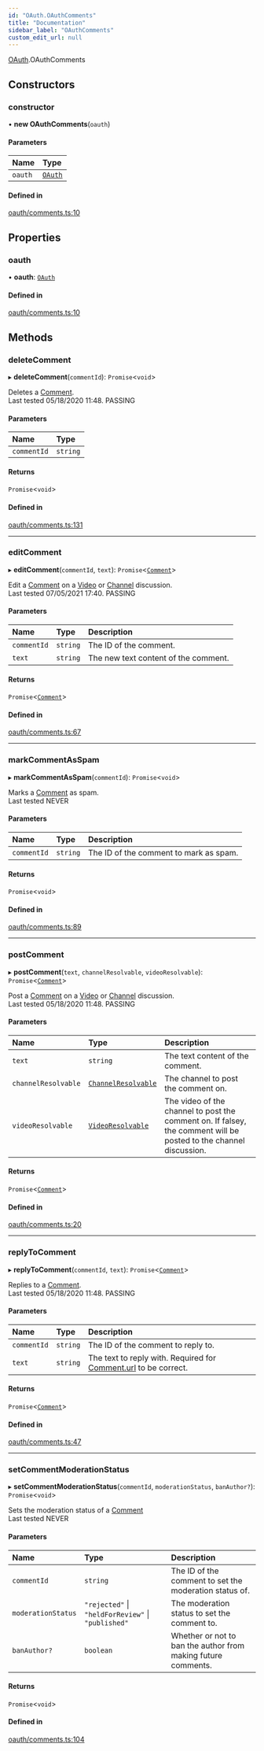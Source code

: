 ```yaml
---
id: "OAuth.OAuthComments"
title: "Documentation"
sidebar_label: "OAuthComments"
custom_edit_url: null
---
```


[OAuth](../modules/OAuth).OAuthComments

## Constructors

### constructor

• **new OAuthComments**(`oauth`)

#### Parameters

| Name | Type |
| :------ | :------ |
| `oauth` | [`OAuth`](OAuth.OAuth) |

#### Defined in

[oauth/comments.ts:10](https://github.com/brandonbothell/popyt/blob/365a9e9/src/oauth/comments.ts#L10)

## Properties

### oauth

• **oauth**: [`OAuth`](OAuth.OAuth)

#### Defined in

[oauth/comments.ts:10](https://github.com/brandonbothell/popyt/blob/365a9e9/src/oauth/comments.ts#L10)

## Methods

### deleteComment

▸ **deleteComment**(`commentId`): `Promise`<`void`\>

Deletes a [Comment](./Library_Exports.Comment#).  
Last tested 05/18/2020 11:48. PASSING

#### Parameters

| Name | Type |
| :------ | :------ |
| `commentId` | `string` |

#### Returns

`Promise`<`void`\>

#### Defined in

[oauth/comments.ts:131](https://github.com/brandonbothell/popyt/blob/365a9e9/src/oauth/comments.ts#L131)

___

### editComment

▸ **editComment**(`commentId`, `text`): `Promise`<[`Comment`](Library_Exports.Comment)\>

Edit a [Comment](./Library_Exports.Comment#) on a [Video](./Library_Exports.Video#) or [Channel](./Library_Exports.Channel#) discussion.  
Last tested 07/05/2021 17:40. PASSING

#### Parameters

| Name | Type | Description |
| :------ | :------ | :------ |
| `commentId` | `string` | The ID of the comment. |
| `text` | `string` | The new text content of the comment. |

#### Returns

`Promise`<[`Comment`](Library_Exports.Comment)\>

#### Defined in

[oauth/comments.ts:67](https://github.com/brandonbothell/popyt/blob/365a9e9/src/oauth/comments.ts#L67)

___

### markCommentAsSpam

▸ **markCommentAsSpam**(`commentId`): `Promise`<`void`\>

Marks a [Comment](./Library_Exports.Comment#) as spam.  
Last tested NEVER

#### Parameters

| Name | Type | Description |
| :------ | :------ | :------ |
| `commentId` | `string` | The ID of the comment to mark as spam. |

#### Returns

`Promise`<`void`\>

#### Defined in

[oauth/comments.ts:89](https://github.com/brandonbothell/popyt/blob/365a9e9/src/oauth/comments.ts#L89)

___

### postComment

▸ **postComment**(`text`, `channelResolvable`, `videoResolvable`): `Promise`<[`Comment`](Library_Exports.Comment)\>

Post a [Comment](./Library_Exports.Comment#) on a [Video](./Library_Exports.Video#) or [Channel](./Library_Exports.Channel#) discussion.  
Last tested 05/18/2020 11:48. PASSING

#### Parameters

| Name | Type | Description |
| :------ | :------ | :------ |
| `text` | `string` | The text content of the comment. |
| `channelResolvable` | [`ChannelResolvable`](../modules/Library_Exports#channelresolvable) | The channel to post the comment on. |
| `videoResolvable` | [`VideoResolvable`](../modules/Library_Exports#videoresolvable) | The video of the channel to post the comment on. If falsey, the comment will be posted to the channel discussion. |

#### Returns

`Promise`<[`Comment`](Library_Exports.Comment)\>

#### Defined in

[oauth/comments.ts:20](https://github.com/brandonbothell/popyt/blob/365a9e9/src/oauth/comments.ts#L20)

___

### replyToComment

▸ **replyToComment**(`commentId`, `text`): `Promise`<[`Comment`](Library_Exports.Comment)\>

Replies to a [Comment](./Library_Exports.Comment#).  
Last tested 05/18/2020 11:48. PASSING

#### Parameters

| Name | Type | Description |
| :------ | :------ | :------ |
| `commentId` | `string` | The ID of the comment to reply to. |
| `text` | `string` | The text to reply with. Required for [Comment.url](./Library_Exports.Comment#url) to be correct. |

#### Returns

`Promise`<[`Comment`](Library_Exports.Comment)\>

#### Defined in

[oauth/comments.ts:47](https://github.com/brandonbothell/popyt/blob/365a9e9/src/oauth/comments.ts#L47)

___

### setCommentModerationStatus

▸ **setCommentModerationStatus**(`commentId`, `moderationStatus`, `banAuthor?`): `Promise`<`void`\>

Sets the moderation status of a [Comment](./Library_Exports.Comment#)  
Last tested NEVER

#### Parameters

| Name | Type | Description |
| :------ | :------ | :------ |
| `commentId` | `string` | The ID of the comment to set the moderation status of. |
| `moderationStatus` | ``"rejected"`` \| ``"heldForReview"`` \| ``"published"`` | The moderation status to set the comment to. |
| `banAuthor?` | `boolean` | Whether or not to ban the author from making future comments. |

#### Returns

`Promise`<`void`\>

#### Defined in

[oauth/comments.ts:104](https://github.com/brandonbothell/popyt/blob/365a9e9/src/oauth/comments.ts#L104)
